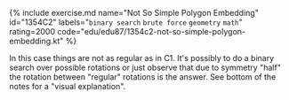 {% include exercise.md name="Not So Simple Polygon Embedding" id="1354C2" labels="`binary search` `brute force` `geometry` `math`" rating=2000 code="edu/edu87/1354c2-not-so-simple-polygon-embedding.kt" %}

In this case things are not as regular as in C1.  It's possibly to do a binary search over possible rotations or just observe that due to symmetry "half" the rotation between "regular" rotations is the answer.  See bottom of the notes for a "visual explanation".
